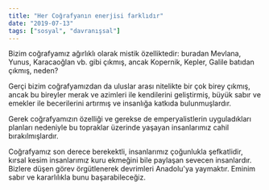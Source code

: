 ```yaml
---
title: "Her Coğrafyanın enerjisi farklıdır"
date: "2019-07-13"
tags: ["sosyal", "davranışsal"]
---
```


Bizim coğrafyamız ağırlıklı olarak mistik özelliktedir: buradan Mevlana, Yunus, Karacaoğlan vb. gibi çıkmış, ancak Kopernik, Kepler, Galile batıdan çıkmış, neden?

Gerçi bizim coğrafyamızdan da uluslar arası nitelikte bir çok birey çıkmış, ancak bu bireyler merak ve azimleri ile kendilerini geliştirmiş, büyük sabır ve emekler ile becerilerini artırmış ve insanlığa katkıda bulunmuşlardır.

Gerek coğrafyamızın özelliği ve gerekse de emperyalistlerin uyguladıkları planları nedeniyle bu topraklar üzerinde yaşayan insanlarımız cahil bırakılmışlardır.

Coğrafyamız son derece berekektli, insanlarımız çoğunlukla şefkatlidir, kırsal kesim insanlarımız kuru ekmeğini bile paylaşan sevecen insanlardır. Bizlere düşen görev örgütlenerek devrimleri Anadolu'ya yaymaktır. Eminim sabır ve kararlılıkla bunu başarabileceğiz.

 